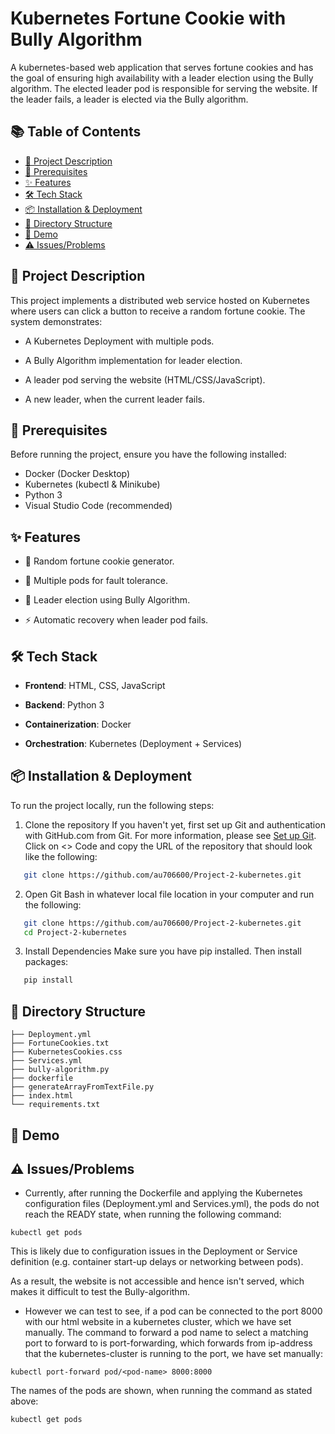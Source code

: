 # Kubernetes Fortune Cookie with Bully Algorithm

A kubernetes-based web application that serves fortune cookies and has the goal of ensuring high availability with a leader election using the Bully algorithm. 
The elected leader pod is responsible for serving the website. If the leader fails, a leader is elected via the Bully algorithm. 

## 📚 Table of Contents

- [📘 Project Description](#-project-description)
- [🧰 Prerequisites](#-prerequisites)
- [✨ Features](#-features)
- [🛠️ Tech Stack](#tech-stack)
- [📦 Installation & Deployment](#-installation)
- [🧱 Directory Structure](#-directory-structure-of-ai-resume-analyzer)
- [🎥 Demo](#-demo)
- [⚠️ Issues/Problems](#-issues/problems)

## 📘 Project Description

This project implements a distributed web service hosted on Kubernetes where users can click a button to receive a random fortune cookie.
The system demonstrates:

- A Kubernetes Deployment with multiple pods.

- A Bully Algorithm implementation for leader election.

- A leader pod serving the website (HTML/CSS/JavaScript).

- A new leader, when the current leader fails.

## 🧰 Prerequisites

Before running the project, ensure you have the following installed: 

- Docker (Docker Desktop)
- Kubernetes (kubectl & Minikube)
- Python 3
- Visual Studio Code (recommended)

## ✨ Features

- 🍪 Random fortune cookie generator.

- 🔁 Multiple pods for fault tolerance.

- 👑 Leader election using Bully Algorithm.

- ⚡ Automatic recovery when leader pod fails.

## 🛠️ Tech Stack 

- **Frontend**: HTML, CSS, JavaScript

- **Backend**: Python 3

- **Containerization**: Docker

- **Orchestration**: Kubernetes (Deployment + Services)


## 📦 Installation & Deployment

To run the project locally, run the following steps: 

1. Clone the repository
If you haven't yet, first set up Git and authentication with GitHub.com from Git. For more information, please see <a href="https://docs.github.com/en/get-started/git-basics/set-up-git">Set up Git</a>. Click on <> Code and copy the URL of the repository that should look like the following:  

```bash
   git clone https://github.com/au706600/Project-2-kubernetes.git
```

2. Open Git Bash in whatever local file location in your computer and run the following:

```bash
   git clone https://github.com/au706600/Project-2-kubernetes.git
   cd Project-2-kubernetes
```

3. Install Dependencies
Make sure you have pip installed. Then install packages: 
```bash
   pip install
```


## 🧱 Directory Structure

```
├── Deployment.yml 
├── FortuneCookies.txt
├── KubernetesCookies.css
├── Services.yml
├── bully-algorithm.py
├── dockerfile
├── generateArrayFromTextFile.py
├── index.html
└── requirements.txt
```

## 🎥 Demo


## ⚠️ Issues/Problems

- Currently, after running the Dockerfile and applying the Kubernetes configuration files (Deployment.yml and Services.yml), the pods do not reach the READY state, when running the following command:
```
kubectl get pods
```

This is likely due to configuration issues in the Deployment or Service definition (e.g. container start-up delays or networking between pods).

As a result, the website is not accessible and hence isn't served, which makes it difficult to test the Bully-algorithm. 

- However we can test to see, if a pod can be connected to the port 8000 with our html website in a kubernetes cluster, which we have set manually. The command to forward a pod name to select a matching port
to forward to is port-forwarding, which forwards from ip-address that the kubernetes-cluster is running to the port, we have set manually:

```
kubectl port-forward pod/<pod-name> 8000:8000
```

The names of the pods are shown, when running the command as stated above: 

```
kubectl get pods
```

